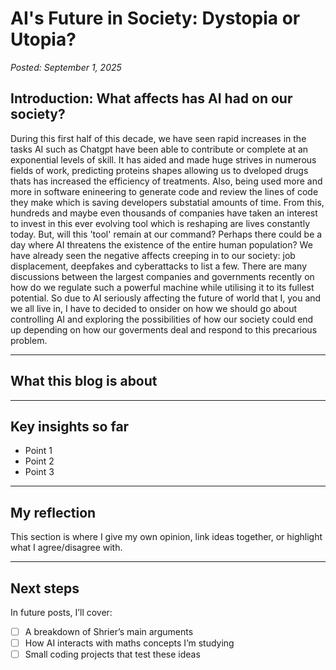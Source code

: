 # AI's Future in Society: Dystopia or Utopia?
*Posted: September 1, 2025*

## Introduction: What affects has AI had on our society?
During this first half of this decade, we have seen rapid increases in the tasks AI such as Chatgpt have been able to contribute or complete at an exponential levels of skill. It has aided and made huge strives in numerous fields of work, predicting proteins shapes allowing us to dveloped drugs thats has increased the efficiency of treatments. Also, being used more and more in software enineering to generate code and review the lines of code they make which is saving developers substatial amounts of time. From this, hundreds and maybe even thousands of companies have taken an interest to invest in this ever evolving tool which is reshaping are lives constantly today. But, will this 'tool' remain at our command? Perhaps there could be a day where AI threatens the existence of the entire human population? We have already seen the negative affects creeping in to our society: job displacement, deepfakes and cyberattacks to list a few. There are many discussions between the largest companies and governments recently on how do we regulate such a powerful machine while utilising it to its fullest potential. So due to AI seriously affecting the future of world that I, you and we all live in, I have to decided to onsider on how we should go about controlling AI and exploring the possibilities of how our society could end up depending on how our goverments deal and respond to this precarious problem.   


---

## What this blog is about


---

## Key insights so far
- Point 1
- Point 2
- Point 3

---

## My reflection
This section is where I give my own opinion, link ideas together, or highlight what I agree/disagree with.  

---

## Next steps
In future posts, I’ll cover:
- [ ] A breakdown of Shrier’s main arguments  
- [ ] How AI interacts with maths concepts I’m studying  
- [ ] Small coding projects that test these ideas  
